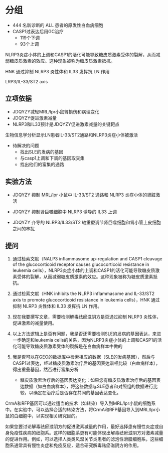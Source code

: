 # 分组
- 444 名新诊断的 ALL 患者的原发性白血病细胞
- CASP1过表达后用GC治疗
    - 119个下调
    - 93个上调

NLRP3炎症小体的上调和CASP1的活化可能导致糖皮质激素受体的裂解，从而减弱糖皮质激素的效应。这种现象被称为糖皮质激素抵抗。

HNK 通过抑制 NLRP3 炎性体和 IL33 发挥抗 LN 作用

LRP3/IL-33/ST2 axis

## 立项依据
- JDQYZY减轻MRL/lpr小鼠肾损伤和病理变化
- JDQYZY促进激素减量
- NLRP3和IL33预计是JDQYZY促进激素减量的关键靶点

生物信息学分析显示LN患者IL-33/ST2通路和NLRP3炎症小体被激活
- 待解决的问题
  - 找出SLE的发病的基因
  - 与casp1上调和下调的基因取交集
  - 找出他们的富集的通路

## 实验方法
- JDQYZY 抑制 MRL/lpr 小鼠中 IL-33/ST2 通路和 NLRP3 炎症小体的肾脏激活

- JDQYZY 抑制肾巨噬细胞中 NLRP3 诱导的 IL33 上调

- JDQYZY 介导的 NLRP3/IL33/ST2 轴重塑调节肾巨噬细胞和肾小管上皮细胞之间的串扰

## 提问
1. 通过检索文献（NALP3 inflammasome up-regulation and CASP1 cleavage of the glucocorticoid receptor causes glucocorticoid resistance in leukemia cells），NLRP3炎症小体的上调和CASP1的活化可能导致糖皮质激素受体的裂解，从而减弱糖皮质激素的效应。这种现象被称为糖皮质激素抵抗。

2. 通过检索文献（HNK inhibits the NLRP3 inflammasome and IL-33/ST2 axis to promote glucocorticoid resistance in leukemia cells），HNK 通过抑制 NLRP3 炎性体和 IL33 发挥抗 LN 作用。


3. 现在我要撰写文章，需要检测解毒祛瘀滋阴方是否通过抑制 NLRP3 炎性体，促进激素的减量使用。

4. 以上方法逻辑上是否有问题，我是否还需要检测SLE的发病的基因表达，来进一步确定和leukemia cells的关系，因为NLRP3炎症小体的上调和CASP1的活化可能导致糖皮质激素受体的裂解是在白血病样本中做的


5. 我是否可以在GEO的数据库中检索相应的数据（SLE的发病基因），然后与CASP1过表达，经过糖皮质激素治疗后的基因表达谱相比较（白血病样本），得出重叠基因，然否进行富集分析
  
    - 糖皮质激素治疗后的基因表达变化：如果您有糖皮质激素治疗后的基因表达数据（如白血病样本），将这些数据与SLE患者和对照组的数据进行比较，以确定在治疗后是否存在共同的基因表达变化。


CrmA和RFP基因可以通过适当的技术（如转染）导入到MRL/lpr小鼠的细胞系中。在实验中，可以选择合适的转染方法，将CrmA和RFP基因导入到MRL/lpr小鼠的白细胞中，以实现相关研究目的。

如果您要讨论解毒祛瘀滋阴方的促进激素减量的作用，最好选择患有慢性炎症或自身免疫性疾病的细胞系。这样的细胞系更有可能体现出解毒祛瘀滋阴方对激素减量的促进作用。例如，可以选择人类类风湿关节炎患者的滤泡性滑膜细胞系，这些细胞系通常具有慢性炎症和免疫反应，适合研究解毒祛瘀滋阴方的作用。